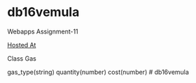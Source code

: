 # db16vemula

Webapps Assignment-11

[Hosted At](https://db06manyam.herokuapp.com/)

Class Gas

gas_type(string)
quantity(number)
cost(number)
#   d b 1 6 v e m u l a 
 
 